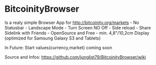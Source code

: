 BitcoinityBrowser
==============

Is a realy simple Browser App for http://bitcoinity.org/markets
    - No Statusbar
    - Landscape Mode
    - Turn Screen NO Off
    - Side reload
    - Share Sidelink with Friends
    - OpenSource and Free
    - min. 4,8"/10,2cm Display (optimized for Samsung Galaxy S3 and Tablets)

In Future:
    Start values(currency,market) coming soon

Source and Infos:
https://github.com/junglist79/BitcoinityBrowser/wiki
